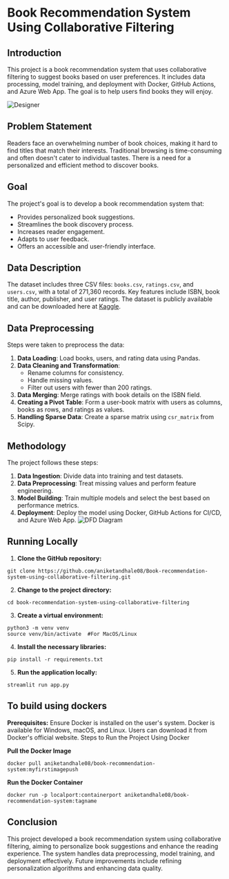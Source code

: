 # Book Recommendation System Using Collaborative Filtering
## Introduction
This project is a book recommendation system that uses collaborative filtering to suggest books based on user preferences. It includes data processing, model training, and deployment with Docker, GitHub Actions, and Azure Web App. The goal is to help users find books they will enjoy.

![Designer](https://github.com/aniketandhale08/Book-recommendation-system-using-collaborative-filtering/assets/99685171/b8142068-6eac-410b-a8c7-6314a9eeaf41)

## Problem Statement
Readers face an overwhelming number of book choices, making it hard to find titles that match their interests. Traditional browsing is time-consuming and often doesn't cater to individual tastes. There is a need for a personalized and efficient method to discover books.

## Goal
The project's goal is to develop a book recommendation system that:
- Provides personalized book suggestions.
- Streamlines the book discovery process.
- Increases reader engagement.
- Adapts to user feedback.
- Offers an accessible and user-friendly interface.

## Data Description
The dataset includes three CSV files: `books.csv`, `ratings.csv`, and `users.csv`, with a total of 271,360 records. Key features include ISBN, book title, author, publisher, and user ratings.
The dataset is publicly available and can be downloaded here at [Kaggle](https://www.kaggle.com/datasets/saurabhbagchi/books-dataset/data). 

## Data Preprocessing
Steps were taken to preprocess the data:
1. **Data Loading**: Load books, users, and rating data using Pandas.
2. **Data Cleaning and Transformation**:
   - Rename columns for consistency.
   - Handle missing values.
   - Filter out users with fewer than 200 ratings.
3. **Data Merging**: Merge ratings with book details on the ISBN field.
4. **Creating a Pivot Table**: Form a user-book matrix with users as columns, books as rows, and ratings as values.
5. **Handling Sparse Data**: Create a sparse matrix using `csr_matrix` from Scipy.

## Methodology
The project follows these steps:
1. **Data Ingestion**: Divide data into training and test datasets.
2. **Data Preprocessing**: Treat missing values and perform feature engineering.
3. **Model Building**: Train multiple models and select the best based on performance metrics.
4. **Deployment**: Deploy the model using Docker, GitHub Actions for CI/CD, and Azure Web App.
![DFD Diagram](https://github.com/aniketandhale08/Book-recommendation-system-using-collaborative-filtering/assets/99685171/5953d08e-423d-4e44-acb3-440e552553ef)
## Running Locally

1. **Clone the GitHub repository:**
```
git clone https://github.com/aniketandhale08/Book-recommendation-system-using-collaborative-filtering.git
```

2. **Change to the project directory:**
```
cd book-recommendation-system-using-collaborative-filtering
``` 

3. **Create a virtual environment:**
```
python3 -m venv venv
source venv/bin/activate  #For MacOS/Linux
``` 

4. **Install the necessary libraries:**
```
pip install -r requirements.txt
``` 

5. **Run the application locally:**
```
streamlit run app.py
```

## To build using dockers

**Prerequisites:** Ensure Docker is installed on the user's system. Docker is available for Windows, macOS, and Linux. Users can download it from Docker's official website. Steps to Run the Project Using Docker

**Pull the Docker Image**
``` 
docker pull aniketandhale08/book-recommendation-system:myfirstimagepush
``` 

**Run the Docker Container**
``` 
docker run -p localport:containerport aniketandhale08/book-recommendation-system:tagname
```

## Conclusion
This project developed a book recommendation system using collaborative filtering, aiming to personalize book suggestions and enhance the reading experience. The system handles data preprocessing, model training, and deployment effectively. Future improvements include refining personalization algorithms and enhancing data quality.

